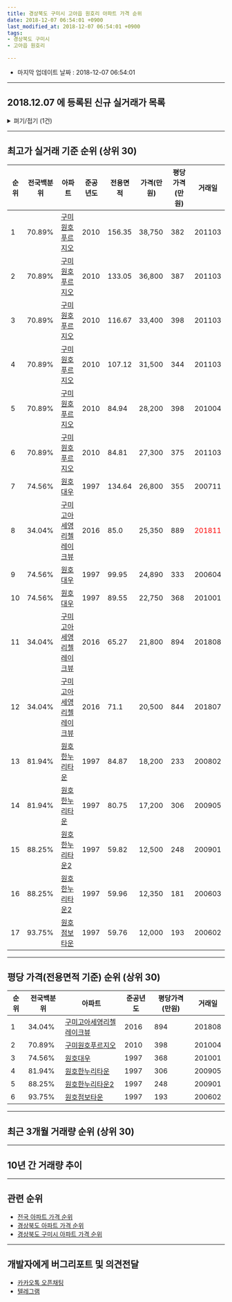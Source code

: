 ```yaml
---
title: 경상북도 구미시 고아읍 원호리 아파트 가격 순위
date: 2018-12-07 06:54:01 +0900
last_modified_at: 2018-12-07 06:54:01 +0900
tags:
- 경상북도 구미시
- 고아읍 원호리

---
```


* 마지막 업데이트 날짜 : 2018-12-07 06:54:01

---

## 2018.12.07 에 등록된 신규 실거래가 목록

<details>
<summary>펴기/접기 (1건)</summary>
<div markdown="1">

|아파트|전국백분위|준공년도|전용면적|가격(만원)|평당가격(만원)|거래일|
|---|---|---|---|---|---|---|
|[원호점보타운](https://search.naver.com/search.naver?query=%EA%B2%BD%EC%83%81%EB%B6%81%EB%8F%84+%EA%B5%AC%EB%AF%B8%EC%8B%9C+%EA%B3%A0%EC%95%84%EC%9D%8D+%EC%9B%90%ED%98%B8%EB%A6%AC+%EC%9B%90%ED%98%B8%EC%A0%90%EB%B3%B4%ED%83%80%EC%9A%B4)|93.75%|1997|59.76|6,350|350|<span style="color:red">201811</span>|


</div>
</details>

---

## 최고가 실거래 기준 순위 (상위 30)


|순위|전국백분위|아파트|준공년도|전용면적|가격(만원)|평당가격(만원)|거래일|
|---|---|---|---|---|---|---|---|
|1|70.89%|[구미원호푸르지오](https://search.naver.com/search.naver?query=%EA%B2%BD%EC%83%81%EB%B6%81%EB%8F%84+%EA%B5%AC%EB%AF%B8%EC%8B%9C+%EA%B3%A0%EC%95%84%EC%9D%8D+%EC%9B%90%ED%98%B8%EB%A6%AC+%EA%B5%AC%EB%AF%B8%EC%9B%90%ED%98%B8%ED%91%B8%EB%A5%B4%EC%A7%80%EC%98%A4)|2010|156.35|38,750|382|201103|
|2|70.89%|[구미원호푸르지오](https://search.naver.com/search.naver?query=%EA%B2%BD%EC%83%81%EB%B6%81%EB%8F%84+%EA%B5%AC%EB%AF%B8%EC%8B%9C+%EA%B3%A0%EC%95%84%EC%9D%8D+%EC%9B%90%ED%98%B8%EB%A6%AC+%EA%B5%AC%EB%AF%B8%EC%9B%90%ED%98%B8%ED%91%B8%EB%A5%B4%EC%A7%80%EC%98%A4)|2010|133.05|36,800|387|201103|
|3|70.89%|[구미원호푸르지오](https://search.naver.com/search.naver?query=%EA%B2%BD%EC%83%81%EB%B6%81%EB%8F%84+%EA%B5%AC%EB%AF%B8%EC%8B%9C+%EA%B3%A0%EC%95%84%EC%9D%8D+%EC%9B%90%ED%98%B8%EB%A6%AC+%EA%B5%AC%EB%AF%B8%EC%9B%90%ED%98%B8%ED%91%B8%EB%A5%B4%EC%A7%80%EC%98%A4)|2010|116.67|33,400|398|201103|
|4|70.89%|[구미원호푸르지오](https://search.naver.com/search.naver?query=%EA%B2%BD%EC%83%81%EB%B6%81%EB%8F%84+%EA%B5%AC%EB%AF%B8%EC%8B%9C+%EA%B3%A0%EC%95%84%EC%9D%8D+%EC%9B%90%ED%98%B8%EB%A6%AC+%EA%B5%AC%EB%AF%B8%EC%9B%90%ED%98%B8%ED%91%B8%EB%A5%B4%EC%A7%80%EC%98%A4)|2010|107.12|31,500|344|201103|
|5|70.89%|[구미원호푸르지오](https://search.naver.com/search.naver?query=%EA%B2%BD%EC%83%81%EB%B6%81%EB%8F%84+%EA%B5%AC%EB%AF%B8%EC%8B%9C+%EA%B3%A0%EC%95%84%EC%9D%8D+%EC%9B%90%ED%98%B8%EB%A6%AC+%EA%B5%AC%EB%AF%B8%EC%9B%90%ED%98%B8%ED%91%B8%EB%A5%B4%EC%A7%80%EC%98%A4)|2010|84.94|28,200|398|201004|
|6|70.89%|[구미원호푸르지오](https://search.naver.com/search.naver?query=%EA%B2%BD%EC%83%81%EB%B6%81%EB%8F%84+%EA%B5%AC%EB%AF%B8%EC%8B%9C+%EA%B3%A0%EC%95%84%EC%9D%8D+%EC%9B%90%ED%98%B8%EB%A6%AC+%EA%B5%AC%EB%AF%B8%EC%9B%90%ED%98%B8%ED%91%B8%EB%A5%B4%EC%A7%80%EC%98%A4)|2010|84.81|27,300|375|201103|
|7|74.56%|[원호대우](https://search.naver.com/search.naver?query=%EA%B2%BD%EC%83%81%EB%B6%81%EB%8F%84+%EA%B5%AC%EB%AF%B8%EC%8B%9C+%EA%B3%A0%EC%95%84%EC%9D%8D+%EC%9B%90%ED%98%B8%EB%A6%AC+%EC%9B%90%ED%98%B8%EB%8C%80%EC%9A%B0)|1997|134.64|26,800|355|200711|
|8|34.04%|[구미고아세영리첼레이크뷰](https://search.naver.com/search.naver?query=%EA%B2%BD%EC%83%81%EB%B6%81%EB%8F%84+%EA%B5%AC%EB%AF%B8%EC%8B%9C+%EA%B3%A0%EC%95%84%EC%9D%8D+%EC%9B%90%ED%98%B8%EB%A6%AC+%EA%B5%AC%EB%AF%B8%EA%B3%A0%EC%95%84%EC%84%B8%EC%98%81%EB%A6%AC%EC%B2%BC%EB%A0%88%EC%9D%B4%ED%81%AC%EB%B7%B0)|2016|85.0|25,350|889|<span style="color:red">201811</span>|
|9|74.56%|[원호대우](https://search.naver.com/search.naver?query=%EA%B2%BD%EC%83%81%EB%B6%81%EB%8F%84+%EA%B5%AC%EB%AF%B8%EC%8B%9C+%EA%B3%A0%EC%95%84%EC%9D%8D+%EC%9B%90%ED%98%B8%EB%A6%AC+%EC%9B%90%ED%98%B8%EB%8C%80%EC%9A%B0)|1997|99.95|24,890|333|200604|
|10|74.56%|[원호대우](https://search.naver.com/search.naver?query=%EA%B2%BD%EC%83%81%EB%B6%81%EB%8F%84+%EA%B5%AC%EB%AF%B8%EC%8B%9C+%EA%B3%A0%EC%95%84%EC%9D%8D+%EC%9B%90%ED%98%B8%EB%A6%AC+%EC%9B%90%ED%98%B8%EB%8C%80%EC%9A%B0)|1997|89.55|22,750|368|201001|
|11|34.04%|[구미고아세영리첼레이크뷰](https://search.naver.com/search.naver?query=%EA%B2%BD%EC%83%81%EB%B6%81%EB%8F%84+%EA%B5%AC%EB%AF%B8%EC%8B%9C+%EA%B3%A0%EC%95%84%EC%9D%8D+%EC%9B%90%ED%98%B8%EB%A6%AC+%EA%B5%AC%EB%AF%B8%EA%B3%A0%EC%95%84%EC%84%B8%EC%98%81%EB%A6%AC%EC%B2%BC%EB%A0%88%EC%9D%B4%ED%81%AC%EB%B7%B0)|2016|65.27|21,800|894|201808|
|12|34.04%|[구미고아세영리첼레이크뷰](https://search.naver.com/search.naver?query=%EA%B2%BD%EC%83%81%EB%B6%81%EB%8F%84+%EA%B5%AC%EB%AF%B8%EC%8B%9C+%EA%B3%A0%EC%95%84%EC%9D%8D+%EC%9B%90%ED%98%B8%EB%A6%AC+%EA%B5%AC%EB%AF%B8%EA%B3%A0%EC%95%84%EC%84%B8%EC%98%81%EB%A6%AC%EC%B2%BC%EB%A0%88%EC%9D%B4%ED%81%AC%EB%B7%B0)|2016|71.1|20,500|844|201807|
|13|81.94%|[원호한누리타운](https://search.naver.com/search.naver?query=%EA%B2%BD%EC%83%81%EB%B6%81%EB%8F%84+%EA%B5%AC%EB%AF%B8%EC%8B%9C+%EA%B3%A0%EC%95%84%EC%9D%8D+%EC%9B%90%ED%98%B8%EB%A6%AC+%EC%9B%90%ED%98%B8%ED%95%9C%EB%88%84%EB%A6%AC%ED%83%80%EC%9A%B4)|1997|84.87|18,200|233|200802|
|14|81.94%|[원호한누리타운](https://search.naver.com/search.naver?query=%EA%B2%BD%EC%83%81%EB%B6%81%EB%8F%84+%EA%B5%AC%EB%AF%B8%EC%8B%9C+%EA%B3%A0%EC%95%84%EC%9D%8D+%EC%9B%90%ED%98%B8%EB%A6%AC+%EC%9B%90%ED%98%B8%ED%95%9C%EB%88%84%EB%A6%AC%ED%83%80%EC%9A%B4)|1997|80.75|17,200|306|200905|
|15|88.25%|[원호한누리타운2](https://search.naver.com/search.naver?query=%EA%B2%BD%EC%83%81%EB%B6%81%EB%8F%84+%EA%B5%AC%EB%AF%B8%EC%8B%9C+%EA%B3%A0%EC%95%84%EC%9D%8D+%EC%9B%90%ED%98%B8%EB%A6%AC+%EC%9B%90%ED%98%B8%ED%95%9C%EB%88%84%EB%A6%AC%ED%83%80%EC%9A%B42)|1997|59.82|12,500|248|200901|
|16|88.25%|[원호한누리타운2](https://search.naver.com/search.naver?query=%EA%B2%BD%EC%83%81%EB%B6%81%EB%8F%84+%EA%B5%AC%EB%AF%B8%EC%8B%9C+%EA%B3%A0%EC%95%84%EC%9D%8D+%EC%9B%90%ED%98%B8%EB%A6%AC+%EC%9B%90%ED%98%B8%ED%95%9C%EB%88%84%EB%A6%AC%ED%83%80%EC%9A%B42)|1997|59.96|12,350|181|200603|
|17|93.75%|[원호점보타운](https://search.naver.com/search.naver?query=%EA%B2%BD%EC%83%81%EB%B6%81%EB%8F%84+%EA%B5%AC%EB%AF%B8%EC%8B%9C+%EA%B3%A0%EC%95%84%EC%9D%8D+%EC%9B%90%ED%98%B8%EB%A6%AC+%EC%9B%90%ED%98%B8%EC%A0%90%EB%B3%B4%ED%83%80%EC%9A%B4)|1997|59.76|12,000|193|200602|


---

## 평당 가격(전용면적 기준) 순위 (상위 30)


|순위|전국백분위|아파트|준공년도|평당가격(만원)|거래일|
|---|---|---|---|---|---|
|1|34.04%|[구미고아세영리첼레이크뷰](https://search.naver.com/search.naver?query=%EA%B2%BD%EC%83%81%EB%B6%81%EB%8F%84+%EA%B5%AC%EB%AF%B8%EC%8B%9C+%EA%B3%A0%EC%95%84%EC%9D%8D+%EC%9B%90%ED%98%B8%EB%A6%AC+%EA%B5%AC%EB%AF%B8%EA%B3%A0%EC%95%84%EC%84%B8%EC%98%81%EB%A6%AC%EC%B2%BC%EB%A0%88%EC%9D%B4%ED%81%AC%EB%B7%B0)|2016|894|201808|
|2|70.89%|[구미원호푸르지오](https://search.naver.com/search.naver?query=%EA%B2%BD%EC%83%81%EB%B6%81%EB%8F%84+%EA%B5%AC%EB%AF%B8%EC%8B%9C+%EA%B3%A0%EC%95%84%EC%9D%8D+%EC%9B%90%ED%98%B8%EB%A6%AC+%EA%B5%AC%EB%AF%B8%EC%9B%90%ED%98%B8%ED%91%B8%EB%A5%B4%EC%A7%80%EC%98%A4)|2010|398|201004|
|3|74.56%|[원호대우](https://search.naver.com/search.naver?query=%EA%B2%BD%EC%83%81%EB%B6%81%EB%8F%84+%EA%B5%AC%EB%AF%B8%EC%8B%9C+%EA%B3%A0%EC%95%84%EC%9D%8D+%EC%9B%90%ED%98%B8%EB%A6%AC+%EC%9B%90%ED%98%B8%EB%8C%80%EC%9A%B0)|1997|368|201001|
|4|81.94%|[원호한누리타운](https://search.naver.com/search.naver?query=%EA%B2%BD%EC%83%81%EB%B6%81%EB%8F%84+%EA%B5%AC%EB%AF%B8%EC%8B%9C+%EA%B3%A0%EC%95%84%EC%9D%8D+%EC%9B%90%ED%98%B8%EB%A6%AC+%EC%9B%90%ED%98%B8%ED%95%9C%EB%88%84%EB%A6%AC%ED%83%80%EC%9A%B4)|1997|306|200905|
|5|88.25%|[원호한누리타운2](https://search.naver.com/search.naver?query=%EA%B2%BD%EC%83%81%EB%B6%81%EB%8F%84+%EA%B5%AC%EB%AF%B8%EC%8B%9C+%EA%B3%A0%EC%95%84%EC%9D%8D+%EC%9B%90%ED%98%B8%EB%A6%AC+%EC%9B%90%ED%98%B8%ED%95%9C%EB%88%84%EB%A6%AC%ED%83%80%EC%9A%B42)|1997|248|200901|
|6|93.75%|[원호점보타운](https://search.naver.com/search.naver?query=%EA%B2%BD%EC%83%81%EB%B6%81%EB%8F%84+%EA%B5%AC%EB%AF%B8%EC%8B%9C+%EA%B3%A0%EC%95%84%EC%9D%8D+%EC%9B%90%ED%98%B8%EB%A6%AC+%EC%9B%90%ED%98%B8%EC%A0%90%EB%B3%B4%ED%83%80%EC%9A%B4)|1997|193|200602|


---

## 최근 3개월 거래량 순위 (상위 30)


<div style="width:100%;">
    <canvas id="deal_count_ranking" height="250"></canvas>
</div>


<script>
new Chart(document.getElementById("deal_count_ranking"), {
    type: 'horizontalBar',
    data: {
        labels: ['원호한누리타운', '구미원호푸르지오', '원호한누리타운2', '원호점보타운', '원호대우', '구미고아세영리첼레이크뷰'],
        datasets: [{
            label: '실거래 수',
            data: [9, 8, 5, 5, 4, 3],
            borderColor: "rgba(255, 0, 128, 1)",
            backgroundColor: "rgba(255, 0, 128, 0.5)",
            fill: false,
        }]
    },
    options: {
        responsive: true,
        title: {
            display: true,
            text: '최근 3개월 거래량 순위'
        },
        tooltips: {
            mode: 'index',
            intersect: false,
            callbacks: {
                title: function(tooltipItems, data) {
                    return "실거래 수:";
                },
                label: function(tooltipItem, data) {
                    return data.labels[tooltipItem.index] + ": " + tooltipItem.xLabel;
                }
            }
        },
        hover: {
            mode: 'nearest',
            intersect: true
        },
        scales: {
            xAxes: [{
                display: true,
                scaleLabel: {
                    display: true,
                    labelString: '실거래 수'
                },
                ticks: {
                    suggestedMin: 0,
                }
            }],
            yAxes: [{
                display: true,
                ticks: {
                    autoSkip: false,
                    callback: function(value, index, values) {
                        if (value.length > 15)
                            return value.substr(0, 13) + "...";
                        else
                            return value;
                    }
                },
                scaleLabel: {
                    display: false,
                }
            }]
        }
    }
});

</script>


---

## 10년 간 거래량 추이


<div style="width:100%;">
    <canvas id="deal_progress" height="250"></canvas>
</div>

<script>
new Chart(document.getElementById("deal_progress"), {
    type: 'line',
    data: {
        labels: ['200812','200901','200902','200903','200904','200905','200906','200907','200908','200909','200910','200911','200912','201001','201002','201003','201004','201005','201006','201007','201008','201009','201010','201011','201012','201101','201102','201103','201104','201105','201106','201107','201108','201109','201110','201111','201112','201201','201202','201203','201204','201205','201206','201207','201208','201209','201210','201211','201212','201301','201302','201303','201304','201305','201306','201307','201308','201309','201310','201311','201312','201401','201402','201403','201404','201405','201406','201407','201408','201409','201410','201411','201412','201501','201502','201503','201504','201505','201506','201507','201508','201509','201510','201511','201512','201601','201602','201603','201604','201605','201606','201607','201608','201609','201610','201611','201612','201701','201702','201703','201704','201705','201706','201707','201708','201709','201710','201711','201712','201801','201802','201803','201804','201805','201806','201807','201808','201809','201810','201811','201812'],
        datasets: [{
            label: '실거래 수',
            pointRadius: 1,
            data: [9, 18, 25, 25, 16, 20, 12, 14, 17, 18, 19, 16, 22, 31, 18, 26, 26, 15, 25, 21, 17, 22, 46, 57, 39, 51, 54, 109, 40, 38, 44, 42, 43, 54, 42, 50, 44, 22, 55, 41, 16, 22, 22, 23, 15, 30, 36, 30, 17, 20, 26, 32, 29, 41, 31, 25, 11, 27, 30, 29, 27, 21, 25, 26, 23, 12, 22, 24, 19, 28, 40, 23, 18, 33, 21, 21, 23, 18, 15, 36, 37, 22, 26, 29, 20, 17, 7, 10, 18, 12, 20, 13, 15, 14, 19, 12, 17, 10, 19, 16, 4, 18, 12, 11, 11, 28, 17, 17, 19, 21, 23, 36, 22, 28, 18, 10, 19, 15, 23, 11, 0],
            borderColor: "rgba(255, 201, 14, 1)",
            backgroundColor: "rgba(255, 201, 14, 0.5)",
            fill: true,
        }]
    },
    options: {
        responsive: true,
        title: {
            display: true,
            text: '10년간 거래량 추이'
        },
        tooltips: {
            mode: 'index',
            intersect: false,
        },
        hover: {
            mode: 'nearest',
            intersect: true
        },
        scales: {
            xAxes: [{
                display: true,
                scaleLabel: {
                    display: true,
                    labelString: '년/월'
                }
            }],
            yAxes: [{
                display: true,
                ticks: {
                    suggestedMin: 0,
                },
                scaleLabel: {
                    display: true,
                    labelString: '실거래 수'
                }
            }]
        }
    }
});

</script>


---

## 관련 순위

- [전국 아파트 가격 순위](https://inasie.github.io/apt-ranking/전국)
- [경상북도 아파트 가격 순위](https://inasie.github.io/apt-ranking/경상북도)
- [경상북도 구미시 아파트 가격 순위](https://inasie.github.io/apt-ranking/경상북도-구미시)


---

## 개발자에게 버그리포트 및 의견전달

- [카카오톡 오픈채팅](https://open.kakao.com/o/gLJUAP4)
- [텔레그램](https://t.me/inasie)

